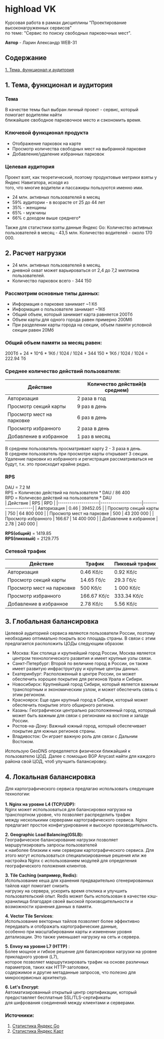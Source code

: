 # highload VK

Курсовая работа в рамках дисциплины "Проектирование высоконагруженных сервисов"<br> по теме: 
"Сервис по поиску свободных парковочных мест".

**Автор** - Ларин Александр WEB-31

## Содержание
  [1. Тема, функционал и аудитория](#раздел-1)
## 1. Тема, функционал и аудитория

### Тема
В качестве темы был выбран личный проект - сервис, который помогает водителям найти <br> ближайшее свободное парковочное место и сэкономить время.

### Ключевой функционал продукта
- Отображение парковок на карте
- Просмотр количества свободных мест на выбранной парковке
- Добавление/удаление избранных парковок

### Целевая аудитория
Проект взят, как теоретический, поэтому продуктовые метрики взяты у Яндекс Навигатора, исходя из <br> того, что многие водители и пассажиры пользуются именно ими.

- 24 млн. активных пользователей в месяц
- 59% аудитории - в возрасте от 25 до 44 лет
- 35% - женщины
- 65% - мужчины
- 66% с доходом выше среднего*

Также для статистики взяты данные Яндекс Go:
Количество активных пользователей в месяц - 43,5 млн.
Количество водителей - около 170 000.

## 2. Расчет нагрузки
- 24 млн. активных пользователей в месяц.
- дневной охват может варьироваться от 2,4 до 7,2 миллиона пользователей.
- Количество парковок всего - 344 150

### Рассмотрим основные типы данных:
- Информация о парковке занимает ~1 Кб
- Информация о пользователе занимает ~1Кб
- Общий объем, который занимает карта равняется 200Тб
- Объем карты для одного города равен примерно 200Мб
- При разделении карты города на секции, объем памяти условной секции равен 20Мб

### Общий объем памяти за месяц равен:
200Тб + 24 * 10^6 * 1Кб / 1024 / 1024 + 344 150  * 1Кб / 1024 / 1024 = 222.94 Тб

### Среднее количество действий пользователя:
| Действие | Количество действий(в среднем) |
|---------------------|---------------------|
| Авторизация | 2 раза в год |
| Просмотр секций карты | 9 раз в день |
| Просмотр мест на парковке | 6 раз в день |
| Просмотр избранного | 2 раза в день |
| Добавление в избранное | 1 раз в месяц |

В среднем пользователь просматривает карту 2 - 3 раза в день.<br>
В среднем пользователь при просмотре карты открывает 3 секции. <br>
Удаление парковки из избранного и регистрация рассматриваться не будут, т.к. это происходит крайне редко.

### RPS
DAU = 7.2 M <br>
RPS = Количесво действий на пользователя * DAU / 86 400 <br>
RPD = Количесво действий на пользователя * DAU <br>
| Действие | RPS | RPD |
|---------------------|---------------------|---------------------|
| Авторизация | 0.46 | 39452.05 |
| Просмотр секций карты | 750 | 64 800 000 |
| Просмотр мест на парковке | 500 | 43 200 000 |
| Просмотр избранного | 166.67 | 14 400  000 |
| Добавление в избранное | 2.78 | 240 000 |

**RPS(общий)** = 1419.85<br>
**RPS(пиковый)** = 2129.775<br>

### Сетевой трафик
| Действие | Трафик | Пиковый трафик |
|---------------------|---------------------|---------------------|
| Авторизация | 0.46 Кб/c | 0.92 Кб/c |
| Просмотр секций карты | 14.65 Гб/c | 29.3 Гб/c |
| Просмотр мест на парковке | 500 Кб/c| 1 000 Кб/c|
| Просмотр избранного | 166.67 Кб/c | 333.34 Кб/c |
| Добавление в избранное | 2.78 Кб/c | 5.56 Кб/c |


## 3. Глобальная балансировка

Целевой аудиторией сервиса являются пользователи России, поэтому необходимо оптимально покрыть всю площадь страны. В связи с этим предлагается расположить ЦОДы следующим образом:

- Москва: Как столица и крупнейший город России, Москва является центром технологического развития и имеет крупные узлы связи.
- Санкт-Петербург: Второй по величине город в России, он также имеет развитую инфраструктуру и крупные центры данных.
- Екатеринбург: Расположенный в центре России, он может обеспечить хорошее покрытие для регионов Урала и Сибири.
- Новосибирск: Крупнейший город Сибири, который является важным транспортным и экономическим узлом, и может обеспечить связь с этим регионом.
- Красноярск: Еще один крупный город в Сибири, который может обеспечить покрытие этого обширного региона.
- Казань: Географически центрально расположенный город, который может быть важным для связи с регионами на востоке и западе России.
- Ростов-на-Дону: Важный южный город, который обеспечивает покрытие для южных регионов страны.
- Владивосток: Он играет важную роль для связи с Дальним Востоком.

Использую GeoDNS определяется физически ближайший к пользователю ЦОД. Далее с помощью BGP Anycast найти для каждого района свой ЦОД, чтоб улучшить балансировку.

## 4. Локальная балансировка

Для картографического сервиса предлагаю использовать следующие технологии:<br><br>
**1. Nginx на уровне L4 (TCP/UDP):** <br> 
Nginx может использоваться для балансировки нагрузки на транспортном уровне, что позволяет распределить трафик <br> между несколькими серверами картографического сервиса. Nginx предлагает простое конфигурирование и высокую производительность.

**2. Geographic Load Balancing(GSLB):** <br>
Географическое балансирование нагрузки позволяет маршрутизировать запросы пользователей <br> к наиболее близким к ним серверам картографического сервиса. Для этого могут использоваться специализированные решения или же настройка Nginx с использованием модулей для определения географического положения клиентов.

**3. Tile Caching (например, Redis):** <br>
Использование кеша для хранения предварительно сгенерированных тайлов карт помогает снизить <br> нагрузку на сервера, ускорить время отклика и улучшить пользовательский опыт. Redis может быть использован в качестве кэш-хранилища благодаря своей высокой производительности и возможности хранения данных в памяти.

**4. Vector Tile Services**: <br>
Использование векторных тайлов позволяет более эффективно передавать и отображать картографические данные, <br>
особенно при масштабировании карты и изменении уровня детализации. Это также уменьшает нагрузку на сеть и сервера.

**5. Envoy на уровне L7 (HTTP)** :<br>
Более мощное и гибкое решение для балансировки нагрузки на уровне прикладного уровня (L7),<br> которое позволяет маршрутизировать трафик на основе различных параметров, таких как HTTP-заголовки, <br> содержимое и другие метаданные запросов, что полезно для микросервисных архитектур.

**6. Let's Encrypt**: <br>
Автоматизированный открытый центр сертификации, который предоставляет бесплатные SSL/TLS-сертификаты <br> для шифрования соединений между клиентами и серверами.

### Источники:
1. [Статистика Яндекс Go](https://inclient.ru/yandex-stats/#go)<br>
2. [Статистика Яндекс Карт](https://www.retail.ru/rbc/pressreleases/prodvizhenie-biznesa-v-puti-geomediynaya-reklama-kak-instrument-marketinga-v-2023/)






